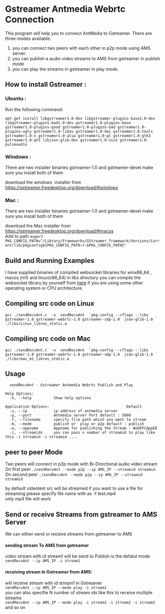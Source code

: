# Gstreamer Antmedia Webrtc Connection
This program will help you to connect AntMedia to Gstreamer.
There are three modes available.
1. you can connect two peers with each other in p2p mode using AMS server.
2. you can publish a audio video streams to AMS from gstreamer in publish mode
3. you can play the streams in gstreamer in play mode.

## How to install Gstreamer :
### Ubuntu : 

Run the following command:
``` 
apt-get install libgstreamer1.0-dev libgstreamer-plugins-base1.0-dev libgstreamer-plugins-bad1.0-dev gstreamer1.0-plugins-base gstreamer1.0-plugins-good gstreamer1.0-plugins-bad gstreamer1.0-plugins-ugly gstreamer1.0-libav gstreamer1.0-doc gstreamer1.0-tools gstreamer1.0-x gstreamer1.0-alsa gstreamer1.0-gl gstreamer1.0-gtk3 gstreamer1.0-qt5 libjson-glib-dev gstreamer1.0-nice gstreamer1.0-pulseaudio 
```

### Windows :

There are two installer binaries gstreamer-1.0 and gstreamer-devel make sure you install both of them <br>

download the windows  installer from https://gstreamer.freedesktop.org/download/#windows

### Mac :

There are two installer binaries gstreamer-1.0 and gstreamer-devel make sure you install both of them <br>

download the Mac installer from https://gstreamer.freedesktop.org/download/#macos <br>
Add to path ``` export  PKG_CONFIG_PATH="/Library/Frameworks/GStreamer.framework/Versions/Current/lib/pkgconfig${PKG_CONFIG_PATH:+:$PKG_CONFIG_PATH}" ```


## Build and Running Examples

I have supplied binaries of compiled websocket libraries for winx86_64 , macos (m1) and linux(x86_64) in libs directory you can compile the websocket library by yourself from [here](https://github.com/OlehKulykov/librws) if you are using some other operating system or CPU architecture.

## Compiling src code on Linux
``` gcc ./sendRecvAnt.c  -o  sendRecvAnt  `pkg-config --cflags --libs gstreamer-1.0 gstreamer-webrtc-1.0 gstreamer-sdp-1.0  json-glib-1.0 ` ./libs/Linux_librws_static.a ```
## Compiling src code on Mac
``` gcc ./sendRecvAnt.c  -o  sendRecvAnt  `pkg-config --cflags --libs gstreamer-1.0 gstreamer-webrtc-1.0 gstreamer-sdp-1.0  json-glib-1.0 ` ./libs/mac_m1_librws_static.a ```

## Usage 
```
  sendRecvAnt - Gstreamer Antmedia Webrtc Publish and Play

Help Options:
  -h, --help          Show help options

Application Options:                                   Default
  -s, --ip            ip address of antmedia server 
  -p, --port          Antmedia server Port default : 5080
  -f, --filename      specify file path which you want to stream
  -m, --mode          publish or  play or p2p default : publish
  -a, --appname       Appname for publishing the Stream : WebRTCAppEE
  -i, --streamids     you can pass n number of streamid to play like this -i streamid -i streamid ....
```


## peer to peer  Mode
Two peers will connect in p2p mode with Bi-Directional audio video stream <br>
On first peer ```./sendRecvAnt --mode p2p --ip AMS_IP --streamid streamid ``` <br>
On second peer ```./sendRecvAnt --mode p2p --ip AMS_IP --streamid streamid ``` <br>

by default videotest src will be streamed if you want to use a file for streaming please specify file name with as -f test.mp4<br>
only mp4 file will work
## Send or receive Streams from gstreamer to AMS Server 
We can either send or receive streams from gstreamer to  AMS 

#### sending stream To AMS from gstreamer  
video stream with id stream1 will be send to.Publish is the defalut mode<br>
``` sendRecvAnt --ip AMS_IP -i stream1 ```<br>
#### receiving stream In Gstreamer from AMS:
will receive  stream with id stream1 in Gstreamer  <br>
``` sendRecvAnt --ip AMS_IP --mode play -i stream1 ``` <br>
you can also specifie N number of stream ids  like this to receive multiple streams <br>
``` sendRecvAnt --ip AMS_IP --mode play -i stream1 -i stream2 -i stream3 ``` and so on
